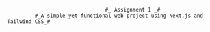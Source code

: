                                     #_ Assignment 1 _#
             #_A simple yet functional web project using Next.js and Tailwind CSS_#


